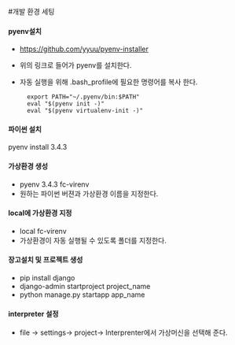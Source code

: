 #개발 환경 세팅

#### pyenv설치

- https://github.com/yyuu/pyenv-installer
- 위의 링크로 들어가 pyenv를 설치한다.
- 자동 실행을 위해 .bash_profile에 필요한 명령어를 복사 한다.

		export PATH="~/.pyenv/bin:$PATH"
		eval "$(pyenv init -)"
		eval "$(pyenv virtualenv-init -)"
		
		

####  파이썬 설치
pyenv install 3.4.3

#### 가상환경 생성
- pyenv 3.4.3 fc-virenv
- 원하는 파이썬 버젼과 가상환경 이름을 지정한다.

#### local에 가상환경 지정
- local fc-virenv
- 가상환경이 자동 실행될 수 있도록 폴더를 지정한다.

#### 장고설치 및 프로젝트 생성
- pip install django
- django-admin startproject project_name
- python manage.py startapp app_name

####  interpreter 설정
- file -> settings-> project-> Interprenter에서 가상머신을 선택해 준다.
